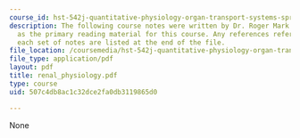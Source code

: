 ```yaml
---
course_id: hst-542j-quantitative-physiology-organ-transport-systems-spring-2004
description: The following course notes were written by Dr. Roger Mark. These serve
  as the primary reading material for this course. Any references referred to within
  each set of notes are listed at the end of the file.
file_location: /coursemedia/hst-542j-quantitative-physiology-organ-transport-systems-spring-2004/507c4db8ac1c32dce2fa0db3119865d0_renal_physiology.pdf
file_type: application/pdf
layout: pdf
title: renal_physiology.pdf
type: course
uid: 507c4db8ac1c32dce2fa0db3119865d0

---
```

None